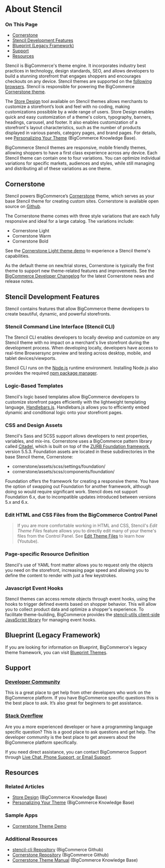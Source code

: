 # About Stencil

<div class="otp" id="no-index">

### On This Page
- [Cornerstone](#cornerstone)
- [Stencil Development Features](#stencil-development-features)
- [Blueprint (Legacy Framework)](#blueprint-legacy-framework)
- [Support](#support)
- [Resources](#resources)

</div>

Stencil is BigCommerce's theme engine. It incorporates industry best practices in technology, design standards, SEO, and allows developers to build a stunning storefront that engages shoppers and encourages checkouts on any device. Stencil themes are supported on the [following browsers](https://support.bigcommerce.com/s/article/Themes-Supported-Browsers). Stencil is responsible for powering the BigCommerce [Cornerstone theme](#about_cornerstone).

The [Store Design](/stencil-docs/configure-store-design-ui/store-design-overview) tool available on Stencil themes allows merchants to customize a storefront’s look and feel with no coding, making customizations possibble by a wide range of users.  Store Design enables quick and easy customization of a theme's colors, typography, banners, headings, carousel, and footer. It also enables customization of a storefront's layout characteristics, such as the number of products displayed in various panels, category pages, and brand pages. For details, see [Personalizing Your Theme](https://support.bigcommerce.com/articles/Learning/Personalizing-your-New-Theme) (BigCommerce Knowledge Base). 

BigCommerce Stencil themes are responsive, mobile friendly themes, allowing shoppers to have a first class experience across any device. Each Stencil theme can contain one to four variations. You can optimize individual variations for specific markets, audiences and styles, while still managing and distributing all of these variations as one theme.

## Cornerstone

Stencil powers BigCommerce’s [Cornerstone](https://github.com/bigcommerce/cornerstone) theme, which serves as your base Stencil theme for creating custom sites. Cornerstone is available open source on [Github](https://github.com/bigcommerce/cornerstone).

The Cornerstone theme comes with three style variations that are each fully responsive and ideal for a large catalog. The variations include:

* Cornerstone Light
* Cornerstone Warm
* Cornerstone Bold

See the [Cornerstone Light theme demo](http://cornerstone-light-demo.mybigcommerce.com/) to experience a Stencil theme's capabilities.

As the default theme on new/trial stores, Cornerstone is typically the first theme to support new theme-related features and improvements. See the [BigCommerce Developer Changelog](https://developer.bigcommerce.com/changelog) for the latest Cornerstone news and release notes.

## Stencil Development Features

Stencil contains features that allow BigCommerce theme developers to create beautiful, dynamic, and powerful storefronts.

### Stencil Command Line Interface (Stencil CLI)

The Stencil CLI enables developers to locally develop and customize on any Stencil theme with no impact on a merchant's live storefront during the development process. When developing locally, developers have access to real-time Browsersync preview and testing across desktop, mobile, and tablet devices/viewports.

Stencil CLI runs on the [Node.js](https://nodejs.org/en/) runtime environment. Installing Node.js also provides the required [npm package manager](https://www.npmjs.com/package/npm).

### Logic-Based Templates

Stencil's logic based templates allow BigCommerce developers to customize storefront pages efficiently with the lightweight templating language, [Handlebars.js](https://handlebarsjs.com/). Handlebars.js allows you to efficiently embed dynamic and conditional logic onto your storefront pages.

### CSS and Design Assets

Stencil's Sass and SCSS support allows developers to nest properties, variables, and mix-ins. Cornerstone uses a BigCommerce pattern library called [Citadel](https://www.npmjs.com/package/@bigcommerce/citadel), which is built on top of the [ZURB Foundation framework](https://foundation.zurb.com/sites/docs/), version 5.5.3. Foundation assets are located in these subdirectories in the base Stencil theme, Cornerstone:

* <span class="fp">cornerstone/assets/scss/settings/foundation/</span>
* <span class="fp">cornerstone/assets/scss/components/foundation/</span>

Foundation offers the framework for creating a responsive theme. You have the option of swapping out Foundation for another framework, although doing so would require significant work. Stencil does not support Foundation 6.x, due to incompatible updates introduced between versions 5.x and 6.x.

<div class="HubBlock--callout">
<div class="CalloutBlock--">
<div class="HubBlock-content">

<!-- theme:  -->

### Edit HTML and CSS Files from the BigCommerce Control Panel
> If you are more comfortable working in HTML and CSS, Stencil's *Edit Theme Files* feature allows you to directly edit many of your theme's files from the Control Panel. See [Edit Theme Files](https://www.youtube.com/watch?v=waJ1dg_dAh8&index=related) to learn how (Youtube).

</div>
</div>
</div>

### Page-specific Resource Definition

Stencil's use of YAML front matter allows you to request only the objects you need on the storefront, increasing page speed and allowing you to define the content to render with just a few keystrokes.

### Javascript Event Hooks

Stencil themes can access remote objects through event hooks, using the hooks to trigger defined events based on shopper behavior. This will allow you to collect product data and optimize a shopper's experience. To facilitate theme-building, BigCommerce provides the [stencil-utils client-side JavaScript library](/stencil-docs/adding-event-hooks-to-your-theme/stencil-utils-api-reference) for managing event hooks.

## Blueprint (Legacy Framework)

If you are looking for information on Blueprint, BigCommerce's legacy theme framework, you can visit [Blueprint Themes](https://developer.bigcommerce.com/legacy/blueprint-themes).

## Support

### [Developer Community](https://support.bigcommerce.com/s/group/0F913000000HLjECAW/bigcommerce-developers)
This is a great place to get help from other developers who work on the BigCommerce platform. If you have BigCommerce specific questions this is the best place to ask. It’s also great for beginners to get assistance.

### [Stack Overflow](https://stackoverflow.com/questions/tagged/bigcommerce)
Are you a more experienced developer or have a programming language specific question? This is a good place to ask questions and get help. The developer community is the best place to get answers about the BigCommerce platform specifically.

If you need direct assistance, you can contact BigCommerce Support through [Live Chat, Phone Support, or Email Support](https://support.bigcommerce.com/s/contact).

## Resources

### Related Articles

* [Store Design](https://forum.bigcommerce.com/s/article/Store-Design) (BigCommerce Knowledge Base)
* [Personalizing Your Theme](https://support.bigcommerce.com/articles/Learning/Personalizing-your-New-Theme) (BigCommerce Knowledge Base)

### Sample Apps

* [Cornerstone Theme Demo](http://cornerstone-light-demo.mybigcommerce.com/)

### Additional Resources
* [stencil-cli Repository](https://github.com/bigcommerce/stencil-cli) (BigCommerce Github)
* [Cornerstone Repository](https://github.com/bigcommerce/cornerstone) (BigCommerce Github)
* [Cornerstone Theme Manual](https://support.bigcommerce.com/s/article/Cornerstone-Theme-Manual) (BigCommerce Knowledge Base)
